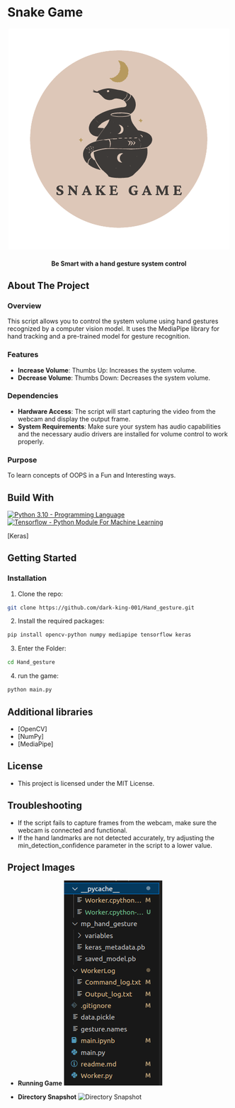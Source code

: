 # Snake Game
<p align="center">
  <img src="https://github.com/dark-king-001/Snake_Game/blob/main/Snapshots/Snake%20Game.png" alt="Snake Game" />
</p>
<p align="center">
  <h4 align="center">Be Smart with a hand gesture system control</h4>
</p>


## About The Project

### Overview

This script allows you to control the system volume using hand gestures recognized by a computer vision model. It uses the MediaPipe library for hand tracking and a pre-trained model for gesture recognition.

### Features


- **Increase Volume**: Thumbs Up: Increases the system volume.
- **Decrease Volume**: Thumbs Down: Decreases the system volume.

### Dependencies

- **Hardware Access**: The script will start capturing the video from the webcam and display the output frame.
- **System Requirements**: Make sure your system has audio capabilities and the necessary audio drivers are installed for volume control to work properly.

### Purpose

To learn concepts of OOPS in a Fun and Interesting ways.

## Build With
[![Python 3.10 - Programming Language](https://img.shields.io/badge/Python%203.10%20-Programming%20Language%20-green?style=flat&logo=Python)](https://www.python.org/)
[![Tensorflow - Python Module For Machine Learning](https://img.shields.io/badge/Tensorflow%20-Python%20Module%20For%20Machine%20Learning%20-green?style=flat&logo=TF)](https://www.tensorflow.org/)

[Keras]

## Getting Started

### Installation

1. Clone the repo: 
```sh
git clone https://github.com/dark-king-001/Hand_gesture.git
```
2. Install the required packages:
```sh
pip install opencv-python numpy mediapipe tensorflow keras
```
3. Enter the Folder: 
```sh
cd Hand_gesture
```
4. run the game: 
```sh
python main.py
```

## Additional libraries

- [OpenCV]
- [NumPy]
- [MediaPipe]

## License
* This project is licensed under the MIT License.

## Troubleshooting
* If the script fails to capture frames from the webcam, make sure the webcam is connected and functional.
* If the hand landmarks are not detected accurately, try adjusting the min_detection_confidence parameter in the script to a lower value.

## Project Images

- **Running Game**
  ![Running Game](https://github.com/dark-king-001/Hand_gesture/blob/main/Snapshots/Directory%20Structure.png)

- **Directory Snapshot**
  ![Directory Snapshot](https://github.com/dark-king-001/Hand_gesture/blob/main/Snapshots/Directory%20Snapshot.png)
  
